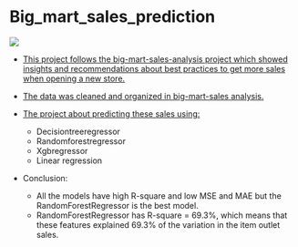 # Big_mart_sales_prediction

![](https://assets.website-files.com/60e7f71b22c6d0b9cf329ceb/621e1a2f28ded71ee95aeede_6ProvenSalesForecastingMethodstoDriveRevenue1_a117440b5ae227c3dba5264a6521da06_2000.png)

* [This project follows the big-mart-sales-analysis project which showed insights and recommendations about best practices to get more sales when opening a new store.](https://github.com/Ziadashraf301/Big-mart-sales-analysis/blob/ef939e3dc1eada7dfff74a0c5a1ad33780c88f7e/README.md)

* [The data was cleaned and organized in big-mart-sales analysis.](https://github.com/Ziadashraf301/Big_mart_sales_prediction/blob/ddd9e0642d25923eefddf1f73824cee31a8d861c/Big%20mart%20sales%20analysis.csv)

* [The project about predicting these sales using:](https://github.com/Ziadashraf301/Big_mart_sales_prediction/blob/ddd9e0642d25923eefddf1f73824cee31a8d861c/Sales%20predictions.ipynb)
    - Decisiontreeregressor
    - Randomforestregressor
    - Xgbregressor
    - Linear regression
* Conclusion:
    - All the models have high R-square and low MSE and MAE but the RandomForestRegressor is the best model.
    - RandomForestRegressor has R-square = 69.3%, which means that these features explained 69.3% of the variation in the item outlet sales.
    
